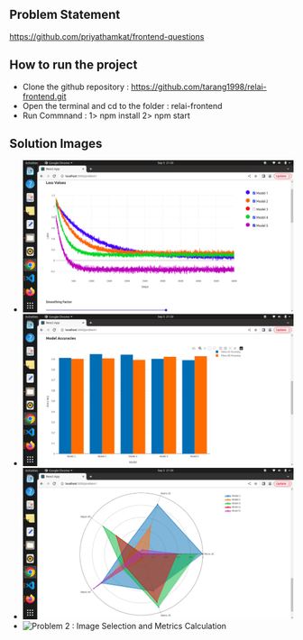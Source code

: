 ## Problem Statement 

https://github.com/priyathamkat/frontend-questions

## How to run the project 

- Clone the github repository : https://github.com/tarang1998/relai-frontend.git
- Open the terminal and cd to the folder : relai-frontend
- Run Commnand : 1> npm install 2> npm start

## Solution Images 

- ![Problem 1.1 : Line Chart depicting the loss values of 5 models](./public/images/projectImages/LineChart.png)
- ![Problem 1.2 : Bar Chart representing the class wise accuracies of 5 models](./public/images/projectImages/BarChart.png)
- ![Problem 1.3 : Radar Chart for 5 models on 5 metrics](./public/images/projectImages//RadarChart.png)
- ![Problem 2 : Image Selection and Metrics Calculation]()